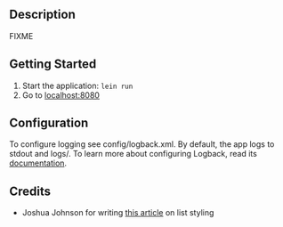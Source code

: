 ## Description

FIXME

## Getting Started

1. Start the application: `lein run`
2. Go to [localhost:8080](http://localhost:8080/)

## Configuration

To configure logging see config/logback.xml. By default, the app logs to stdout and logs/.
To learn more about configuring Logback, read its
[documentation](http://logback.qos.ch/documentation.html).

## Credits
* Joshua Johnson for writing
  [this article](http://designshack.net/articles/css/5-simple-and-practical-css-list-styles-you-can-copy-and-paste/)
  on list styling
